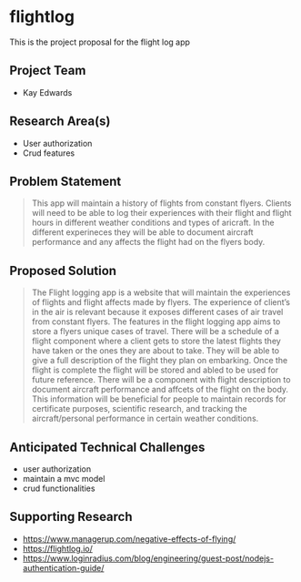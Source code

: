 # flightlog
This is the project proposal for the flight log app

## Project Team
* Kay Edwards  
## Research Area(s)
* User authorization
* Crud features 

## Problem Statement
> This app will maintain a history of flights from constant flyers. Clients will need to be able to log their experiences with their flight and flight hours in different weather conditions and types of aricraft. In the different experineces they will be able to document aircraft performance and any affects the flight had on the flyers body.
## Proposed Solution
> The Flight logging app is a website that will maintain the experiences of flights and flight affects made by flyers. The experience of client’s in the air is relevant because it exposes different cases of air travel from constant flyers. The features in the flight logging app aims to store a flyers unique cases of travel. There will be a schedule of a flight component where a client gets to store the latest flights they have taken or the ones they are about to take. They will be able to give a full description of the flight they plan on embarking. Once the flight is complete the flight will be stored and abled to be used for future reference. There will be a component with flight description to document aircraft performance and affcets of the flight on the body. This information will be beneficial for people to maintain records for certificate purposes, scientific research, and tracking the aircraft/personal performance in certain weather conditions.  


## Anticipated Technical Challenges
>
* user authorization
* maintain a mvc model
* crud functionalities

## Supporting Research
>
* https://www.managerup.com/negative-effects-of-flying/
* https://flightlog.io/
* https://www.loginradius.com/blog/engineering/guest-post/nodejs-authentication-guide/
